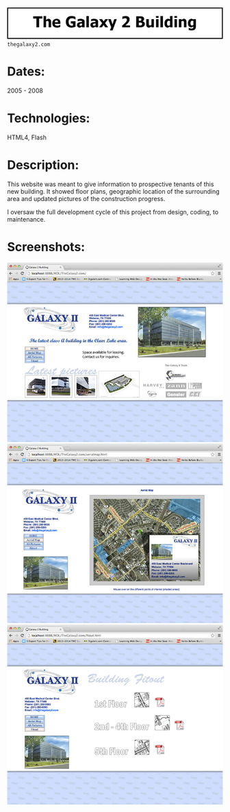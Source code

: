 ![Title](github/github_title_g2.gif)  
`thegalaxy2.com`  

# Dates:  
2005 - 2008  
# Technologies:  
HTML4, Flash
# Description:  
This website was meant to give information to prospective tenants of this new building. It showed floor plans, geographic location of the surrounding area and updated pictures of the construction progress.  

I oversaw the full development cycle of this project from design, coding, to maintenance.  
# Screenshots:
![Screenshot](github/github_screenshot_g2a.jpg)  
![Screenshot](github/github_screenshot_g2d.jpg)  
![Screenshot](github/github_screenshot_g2c.jpg)  
